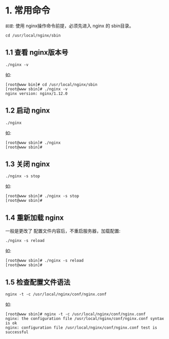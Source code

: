 # 1. 常用命令

`前提`: 使用 nginx操作命令前提，必须先进入 nginx 的 sbin目录。

```shell script
cd /usr/local/nginx/sbin
```


## 1.1 查看 nginx版本号
```shell script
./nginx -v
```

如:
```shell script
[root@www bin]# cd /usr/local/nginx/sbin
[root@www sbin]# ./nginx -v
nginx version: nginx/1.12.0
```


## 1.2 启动 nginx
```shell script
./nginx
```

如:
```shell script
[root@www sbin]# ./nginx
[root@www sbin]#
```


## 1.3 关闭 nginx
```shell script
./nginx -s stop
```

如:
```shell script
[root@www sbin]# ./nginx -s stop
[root@www sbin]#
```


## 1.4 重新加载 nginx
一般是更改了 配置文件内容后，不重启服务器，加载配置:
```shell script
./nginx -s reload
```

如:
```shell script
[root@www sbin]# ./nginx -s reload
[root@www sbin]#
```


## 1.5 检查配置文件语法
```shell script
nginx -t -c /usr/local/nginx/conf/nginx.conf
```

如:
```shell script
[root@www sbin]# nginx -t -c /usr/local/nginx/conf/nginx.conf
nginx: the configuration file /usr/local/nginx/conf/nginx.conf syntax is ok
nginx: configuration file /usr/local/nginx/conf/nginx.conf test is successful
```
